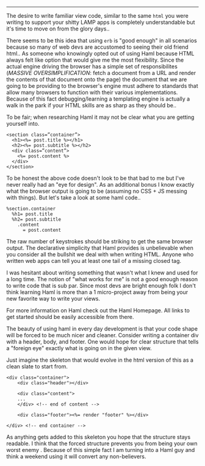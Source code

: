 ----
The desire to write familiar view code, similar to the same `html` you were writing to support your shitty LAMP apps is completely understandable but it's time to move on from the glory days..

There seems to be this idea that using `erb` is "good enough" in all scenarios because so many of web devs are accustomed to seeing their old friend html.. As someone who knowingly opted out of using Haml because HTML always felt like option that would give me the most flexibility. Since the actual engine driving the browser has a simple set of responsibilites (*MASSIVE OVERSIMPLIFICATION*: fetch a document from a URL and render the contents of that document onto the page) the document that we are going to be providing to the browser's engine must adhere to standards that allow many browsers to function with their various implementations. Because of this fact debugging/learning a templating engine is actually a walk in the park if your HTML skills are as sharp as they should be..

To be fair; when researching Haml it may not be clear what you are getting yourself into.

```erb
<section class=”container”>
  <h1><%= post.title %></h1>
  <h2><%= post.subtitle %></h2>
  <div class=”content”>
    <%= post.content %>
  </div>
</section>
```
To be honest the above code doesn't look to be that bad to me but I've never really had an "eye for design". As an additional bonus I know exactly what the browser output is going to be (assuming no CSS + JS messing with things). But let's take a look at some haml code..
```haml
%section.container
  %h1= post.title
  %h2= post.subtitle
    .content
      = post.content
```
The raw number of keystrokes should be striking to get the same browser output. The declarative simplicity that Haml provides is unbelievable when you consider all the bullshit we deal with when writing HTML. Anyone who written web apps can tell you at least one tail of a missing closed tag.

I was hesitant about writing something that wasn't what I knew and used for a long time. The notion of "what works for me" is not a good enough reason to write code that is sub par. Since most devs are bright enough folk I don't think learning Haml is more than a 1 micro-project away from being your new favorite way to write your views.

For more information on Haml check out the Haml Homepage. All links to get started should be easily accessible from there.

The beauty of using haml in every day development is that your code shape will be forced to be much nicer and cleaner. Consider writing a container div with a header, body, and footer.  One would hope for clear structure that tells a "foreign eye" exactly what is going on in the given view.

Just imagine the skeleton that would evolve in the html version of this as a clean slate to start from.

```erb
<div class="container">
    <div class="header"></div>

    <div class="content">
    ...
    </div> <!-- end of content -->

    <div class="footer"><%= render "footer" %></div>

</div> <!-- end container -->
```
As anything gets added to this skeleton you hope that the structure stays readable. I think that the forced structure prevents you from being your own worst enemy . Because of this simple fact I am turning into a Haml guy and think a weekend using it will convert any non-believers.
